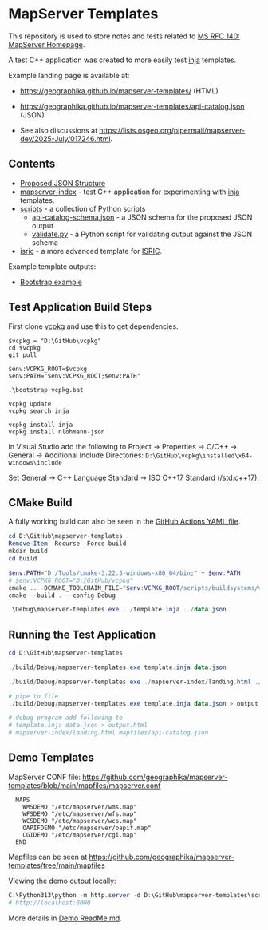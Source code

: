 ﻿# MapServer Templates

This repository is used to store notes and tests related to [MS RFC 140: MapServer Homepage](https://mapserver.org/development/rfc/ms-rfc-140.html).

A test C++ application was created to more easily test [inja](https://github.com/pantor/inja) templates.

Example landing page is available at:

- https://geographika.github.io/mapserver-templates/ (HTML)
- https://geographika.github.io/mapserver-templates/api-catalog.json (JSON)

- See also discussions at https://lists.osgeo.org/pipermail/mapserver-dev/2025-July/017246.html.

## Contents

- [Proposed JSON Structure](json.md)
- [mapserver-index](/mapserver-index/) - test C++ application for experimenting with [inja](https://github.com/pantor/inja) templates. 
- [scripts](/scripts/) - a collection of Python scripts
  - [api-catalog-schema.json](/scripts/api-catalog-schema.json) - a JSON schema for the proposed JSON output
  - [validate.py](/scripts/validate.py) - a Python script for validating output against the JSON schema
- [isric](/isric/) - a more advanced template for [ISRIC](https://www.isric.org/).

Example template outputs:

- [Bootstrap example](https://geographika.github.io/mapserver-templates/)

## Test Application Build Steps

First clone [vcpkg](https://github.com/microsoft/vcpkg) and use this to get dependencies.

```
$vcpkg = "D:\GitHub\vcpkg"
cd $vcpkg
git pull

$env:VCPKG_ROOT=$vcpkg
$env:PATH="$env:VCPKG_ROOT;$env:PATH"

.\bootstrap-vcpkg.bat

vcpkg update
vcpkg search inja

vcpkg install inja
vcpkg install nlohmann-json
```

In Visual Studio add the following to Project → Properties → C/C++ → General → Additional Include Directories: `D:\GitHub\vcpkg\installed\x64-windows\include`

Set General → C++ Language Standard → ISO C++17 Standard (/std:c++17).

## CMake Build

A fully working build can also be seen in the [GitHub Actions YAML file](/.github/workflows/build.yml).

```ps1
cd D:\GitHub\mapserver-templates
Remove-Item -Recurse -Force build
mkdir build
cd build

$env:PATH="D:/Tools/cmake-3.22.3-windows-x86_64/bin;" + $env:PATH
# $env:VCPKG_ROOT="D:/GitHub/vcpkg"
cmake .. -DCMAKE_TOOLCHAIN_FILE="$env:VCPKG_ROOT/scripts/buildsystems/vcpkg.cmake" -A x64
cmake --build . --config Debug

.\Debug\mapserver-templates.exe ../template.inja ../data.json
```

## Running the Test Application

```ps1
cd D:\GitHub\mapserver-templates

./build/Debug/mapserver-templates.exe template.inja data.json

./build/Debug/mapserver-templates.exe ./mapserver-index/landing.html ./mapfiles/api-catalog.json

# pipe to file
./build/Debug/mapserver-templates.exe template.inja data.json > output.html

# debug program add following to 
# template.inja data.json > output.html
# mapserver-index/landing.html mapfiles/api-catalog.json
```

## Demo Templates

MapServer CONF file: https://github.com/geographika/mapserver-templates/blob/main/mapfiles/mapserver.conf

```
  MAPS
    WMSDEMO "/etc/mapserver/wms.map"
    WFSDEMO "/etc/mapserver/wfs.map"
    WCSDEMO "/etc/mapserver/wcs.map"
    OAPIFDEMO "/etc/mapserver/oapif.map"
    CGIDEMO "/etc/mapserver/cgi.map"
  END
```

Mapfiles can be seen at https://github.com/geographika/mapserver-templates/tree/main/mapfiles

Viewing the demo output locally:

```ps1
C:\Python313\python -m http.server -d D:\GitHub\mapserver-templates\scripts\dist
# http://localhost:8000
```

More details in [Demo ReadMe.md](./scripts/ReadMe.md).